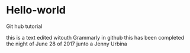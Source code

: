 # Hello-world
Git hub tutorial

this is a text edited witouth Grammarly in github
this has been completed the night of June 28 of 2017 junto a Jenny Urbina
